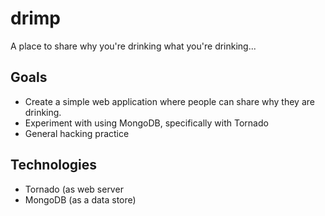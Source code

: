 # drimp
A place to share why you're drinking what you're drinking...

## Goals
* Create a simple web application where people can share why they are drinking.
* Experiment with using MongoDB, specifically with Tornado
* General hacking practice

## Technologies
* Tornado (as web server
* MongoDB (as a data store)

